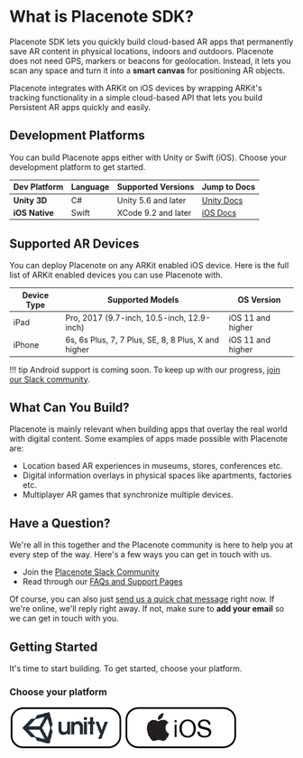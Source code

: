 
# What is Placenote SDK?
Placenote SDK lets you quickly build cloud-based AR apps that permanently save AR content in physical locations, indoors and outdoors. Placenote does not need GPS, markers or beacons for geolocation. Instead, it lets you scan any space and turn it into a **smart canvas** for positioning AR objects.

Placenote integrates with ARKit on iOS devices by wrapping ARKit's tracking functionality in a simple cloud-based API that lets you build Persistent AR apps quickly and easily.

## Development Platforms
You can build Placenote apps either with Unity or Swift (iOS). Choose your development platform to get started.

| Dev Platform | Language | Supported Versions | Jump to Docs |
| ------------ | ------------- | ------------- | ------------- |
| **Unity 3D** | C# | Unity 5.6 and later      | [Unity Docs](unity/about.md) |
| **iOS Native** | Swift  |  XCode 9.2 and later  | [iOS Docs](swift/about.md) |

## Supported AR Devices

You can deploy Placenote on any ARKit enabled iOS device. Here is the full list of ARKit enabled devices you can use Placenote with.

| Device Type | Supported Models | OS Version |
| ------------ | ------------- | ------------- |
| iPad | Pro, 2017 (9.7-inch, 10.5-inch, 12.9-inch) | iOS 11 and higher |
| iPhone | 6s, 6s Plus, 7, 7 Plus, SE, 8, 8 Plus, X and higher | iOS 11 and higher |

!!! tip
    Android support is coming soon. To keep up with our progress, [join our Slack community](https://placenote.com/slack).


## What Can You Build?

Placenote is mainly relevant when building apps that overlay the real world with digital content. Some examples of apps made possible with Placenote are:

* Location based AR experiences in museums, stores, conferences etc.
* Digital information overlays in physical spaces like apartments, factories etc.
* Multiplayer AR games that synchronize multiple devices.

## Have a Question?

We're all in this together and the Placenote community is here to help you at every step of the way. Here's a few ways you can get in touch with us.

* Join the [Placenote Slack Community](https://placenote.com/slack)
* Read through our [FAQs and Support Pages](https://help.placenote.com)

Of course, you can also just <a class="drift-open-chat" href="http://docs.drift.com/">send us a quick chat message</a> right now. If we're online, we'll reply right away. If not, make sure to **add your email** so we can get in touch with you.

## Getting Started

It's time to start building. To get started, choose your platform.

### Choose your platform

[![image](img/unitylogo.png)](unity/about.md)
[![image](img/ioslogo.png)](swift/about.md)
